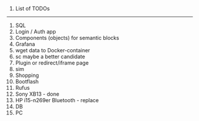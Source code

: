 1. List of TODOs

-----------------------

1. SQL
2. Login / Auth app
3. Components (objects) for semantic blocks
4. Grafana
5. wget data to Docker-container
6. sc maybe a better candidate
7. Plugin or redirect/iframe page
8. sim
9. Shopping
10. Bootflash
11. Rufus
12. Sony XB13 - done
13. HP i15-n269er Bluetooth - replace
14. DB
15. PC
